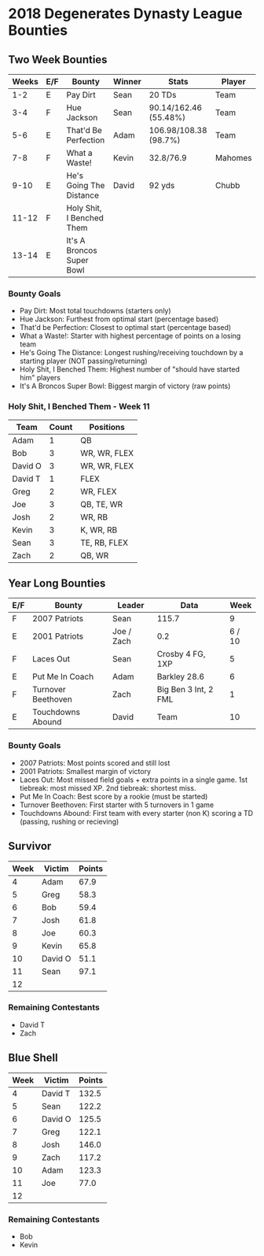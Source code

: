 # 2018 Degenerates Dynasty League Bounties

## Two Week Bounties

| Weeks | E/F | Bounty                    | Winner | Stats                  | Player  |
|-------|-----|---------------------------|--------|------------------------|---------|
|   1-2 |   E | Pay Dirt                  |   Sean |                20 TDs  |    Team |
|   3-4 |   F | Hue Jackson               |   Sean |  90.14/162.46 (55.48%) |    Team |
|   5-6 |   E | That'd Be Perfection      |   Adam |  106.98/108.38 (98.7%) |    Team |
|   7-8 |   F | What a Waste!             |  Kevin |              32.8/76.9 | Mahomes |
|  9-10 |   E | He's Going The Distance   |  David |                 92 yds |   Chubb |
| 11-12 |   F | Holy Shit, I Benched Them |        |                        |         |
| 13-14 |   E | It's A Broncos Super Bowl |        |                        |         |

### Bounty Goals

  - Pay Dirt: Most total touchdowns (starters only)
  - Hue Jackson: Furthest from optimal start (percentage based)
  - That'd be Perfection: Closest to optimal start (percentage based)
  - What a Waste!: Starter with highest percentage of points on a losing team
  - He's Going The Distance: Longest rushing/receiving touchdown by a starting player (NOT passing/returning)
  - Holy Shit, I Benched Them: Highest number of "should have started him" players
  - It's A Broncos Super Bowl: Biggest margin of victory (raw points)

### Holy Shit, I Benched Them - Week 11

| Team    |  Count | Positions    |
|---------|--------|--------------|
|    Adam |      1 |           QB |
|     Bob |      3 | WR, WR, FLEX |
| David O |      3 | WR, WR, FLEX |
| David T |      1 |         FLEX |
|    Greg |      2 |     WR, FLEX |
|     Joe |      3 |   QB, TE, WR |
|    Josh |      2 |       WR, RB |
|   Kevin |      3 |    K, WR, RB |
|    Sean |      3 | TE, RB, FLEX |
|    Zach |      2 |       QB, WR |

## Year Long Bounties

| E/F | Bounty                    | Leader     | Data                  | Week   |
|-----|---------------------------|------------|-----------------------|--------|
|   F | 2007 Patriots             |   Sean     |                 115.7 |      9 |
|   E | 2001 Patriots             | Joe / Zach |                   0.2 | 6 / 10 |
|   F | Laces Out                 |   Sean     | Crosby      4 FG, 1XP |      5 |
|   E | Put Me In Coach           |   Adam     | Barkley          28.6 |      6 |
|   F | Turnover Beethoven        |   Zach     | Big Ben  3 Int, 2 FML |      1 |
|   E | Touchdowns Abound         |  David     | Team                  |     10 |

### Bounty Goals

  - 2007 Patriots: Most points scored and still lost
  - 2001 Patriots: Smallest margin of victory
  - Laces Out: Most missed field goals + extra points in a single game.  1st tiebreak: most missed XP.  2nd tiebreak: shortest miss.
  - Put Me In Coach: Best score by a rookie (must be started)
  - Turnover Beethoven: First starter with 5 turnovers in 1 game
  - Touchdowns Abound: First team with every starter (non K) scoring a TD (passing, rushing or recieving)

## Survivor

| Week | Victim  | Points |
|------|---------|--------|
|    4 |    Adam |   67.9 |
|    5 |    Greg |   58.3 |
|    6 |     Bob |   59.4 |
|    7 |    Josh |   61.8 |
|    8 |     Joe |   60.3 |
|    9 |   Kevin |   65.8 |
|   10 | David O |   51.1 |
|   11 |    Sean |   97.1 |
|   12 |

### Remaining Contestants

  - David T
  - Zach

## Blue Shell

| Week | Victim  | Points |
|------|---------|--------|
|    4 | David T |  132.5 |
|    5 |    Sean |  122.2 |
|    6 | David O |  125.5 |
|    7 |    Greg |  122.1 |
|    8 |    Josh |  146.0 |
|    9 |    Zach |  117.2 |
|   10 |    Adam |  123.3 |
|   11 |     Joe |   77.0 |
|   12 |

### Remaining Contestants

  - Bob
  - Kevin
